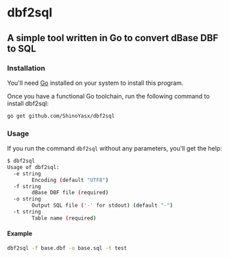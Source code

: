 # dbf2sql

## A simple tool written in Go to convert dBase DBF to SQL

### Installation

You'll need [Go](https://golang.org) installed on your system to install this program.

Once you have a functional Go toolchain, run the following command to install dbf2sql:

```bash
go get github.com/ShinoYasx/dbf2sql
```

### Usage

If you run the command `dbf2sql` without any parameters, you'll get the help:

```bash
$ dbf2sql
Usage of dbf2sql:
  -e string
        Encoding (default "UTF8")
  -f string
        dBase DBF file (required)
  -o string
        Output SQL file ('-' for stdout) (default "-")
  -t string
        Table name (required)
```

#### Example

```bash
dbf2sql -f base.dbf -o base.sql -t test
```
